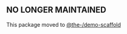 ## NO LONGER MAINTAINED

This package moved to [@the-/demo-scaffold](https://www.npmjs.com/package/@the-/demo-scaffold)
